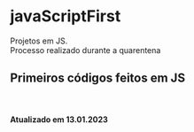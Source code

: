 # javaScriptFirst

Projetos em JS.     
Processo realizado durante a quarentena            
   
## Primeiros códigos feitos em JS         
<br> 
 
#### Atualizado em 13.01.2023 
  
